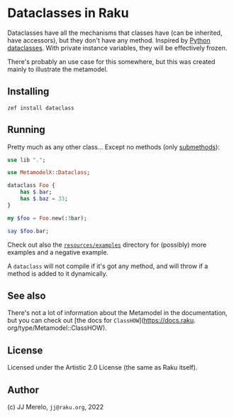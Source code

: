 # Dataclasses in Raku

Dataclasses have all the mechanisms that classes have (can be inherited, 
have accessors), but they don't have any method. Inspired by [Python 
dataclasses](https://docs.python.org/3/library/dataclasses.html). With 
private instance variables, they will be effectively frozen.

There's probably an use case for this somewhere, but this was created mainly 
to illustrate the metamodel.

## Installing

    zef install dataclass

## Running

Pretty much as any other class... Except no methods
(only [submethods](https://docs.raku.org/type/Submethod)):

```raku
use lib ".";

use MetamodelX::Dataclass;

dataclass Foo {
    has $.bar;
    has $.baz = 33;
}

my $foo = Foo.new(:3bar);

say $foo.bar;
```

Check out also the [`resources/examples`](resources/examples) directory for 
(possibly) more examples and a negative example.

A `dataclass` will not compile if it's got any method, and will throw if a 
method is added to it dynamically.

## See also

There's not a lot of information about the Metamodel in the documentation, 
but you can check out [the docs for `ClassHOW`](https://docs.raku.
org/type/Metamodel::ClassHOW).

## License

Licensed under the Artistic 2.0 License (the same as Raku itself).

## Author

(c) JJ Merelo, `jj@raku.org`, 2022
